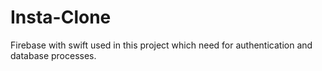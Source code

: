 # Insta-Clone
Firebase with swift used in this project which need for authentication and database processes.
